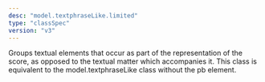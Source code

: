 ```yaml
---
desc: "model.textphraseLike.limited"
type: "classSpec"
version: "v3"
---
```


Groups textual elements that occur as part of the representation of the score, as
opposed to the textual matter which accompanies it. This class is equivalent to the
model.textphraseLike class without the pb element.